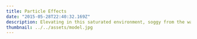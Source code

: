 ```yaml
---
title: Particle Effects
date: "2015-05-28T22:40:32.169Z"
description: Elevating in this saturated environment, soggy from the waves, learning with every failure and from the ashes WE RISE
thumbnail: ../../assets/model.jpg
---
```

